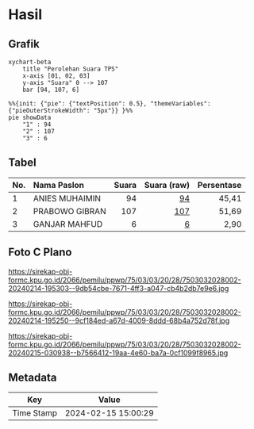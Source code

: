 # Hasil

## Grafik

```mermaid
xychart-beta
    title "Perolehan Suara TPS"
    x-axis [01, 02, 03]
    y-axis "Suara" 0 --> 107
    bar [94, 107, 6]
```

```mermaid
%%{init: {"pie": {"textPosition": 0.5}, "themeVariables": {"pieOuterStrokeWidth": "5px"}} }%%
pie showData
    "1" : 94
    "2" : 107
    "3" : 6
```

## Tabel

| No. | Nama Paslon    | Suara | Suara (raw) | Persentase |
|:--- |:-------------- | -----:| -----------:| ----------:|
| 1   | ANIES MUHAIMIN | 94    | [94][p-1]   | 45,41      |
| 2   | PRABOWO GIBRAN | 107   | [107][p-2]  | 51,69      |
| 3   | GANJAR MAHFUD  | 6     | [6][p-3]    | 2,90       |


[p-1]: https://github.com/gigit-pemilu/pemilu-2024-75-gorontalo/blob/main/pilpres/hitung-suara/sub/75-gorontalo/sub/03-bone-bolango/sub/03-suwawa/sub/2028-helumo/sub/002-tps/sub/paslon-1.txt
[p-2]: https://github.com/gigit-pemilu/pemilu-2024-75-gorontalo/blob/main/pilpres/hitung-suara/sub/75-gorontalo/sub/03-bone-bolango/sub/03-suwawa/sub/2028-helumo/sub/002-tps/sub/paslon-2.txt
[p-3]: https://github.com/gigit-pemilu/pemilu-2024-75-gorontalo/blob/main/pilpres/hitung-suara/sub/75-gorontalo/sub/03-bone-bolango/sub/03-suwawa/sub/2028-helumo/sub/002-tps/sub/paslon-3.txt

## Foto C Plano

https://sirekap-obj-formc.kpu.go.id/2066/pemilu/ppwp/75/03/03/20/28/7503032028002-20240214-195303--9db54cbe-7671-4ff3-a047-cb4b2db7e9e6.jpg

https://sirekap-obj-formc.kpu.go.id/2066/pemilu/ppwp/75/03/03/20/28/7503032028002-20240214-195250--9cf184ed-a67d-4009-8ddd-68b4a752d78f.jpg

https://sirekap-obj-formc.kpu.go.id/2066/pemilu/ppwp/75/03/03/20/28/7503032028002-20240215-030938--b7566412-19aa-4e60-ba7a-0cf1099f8965.jpg


## Metadata

| Key        | Value               |
| ---------- | ------------------- |
| Time Stamp | 2024-02-15 15:00:29 |



